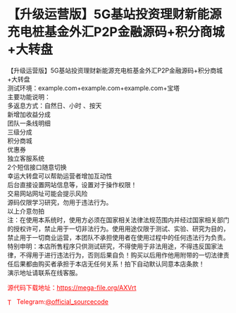 # 【升级运营版】5G基站投资理财新能源充电桩基金外汇P2P金融源码+积分商城+大转盘

【升级运营版】5G基站投资理财新能源充电桩基金外汇P2P金融源码+积分商城+大转盘<br>测试环境：example.com+example.com+example.com+宝塔<br>主要功能说明：<br>多返息方式：自然日、小时 、按天<br>新增加收益分成<br>团队一条线明细<br>三级分成<br>积分商城<br>优惠券<br>独立客服系统<br>2个短信接口随意切换<br>幸运大转盘可以帮助运营者增加互动性<br>后台直接设置网站信息等，设置对于操作权限！<br>交易网站网址可能会提示风险<br>源码仅限学习研究，勿用于违法行为。<br>以上介意勿拍<br>注：在使用本系统时，使用方必须在国家相关法律法规范围内并经过国家相关部门的授权许可，禁止用于一切非法行为。使用用途仅限于测试、实验、研究为目的，禁止用于一切商业运营，本团队不承担使用者在使用过程中的任何违法行为负责。<br>特别申明：本店所售程序只供测试研究，不得使用于非法用途，不得违反国家法律，不得用于进行违法行为，否则后果自负！购买以后用作他用附带的一切法律责任后果都由购买者承担于本店无任何关系！拍下自动默认同意本店条款！<br>演示地址请联系在线客服。<br>


<p style="color: red;">源代码下载地址：<a href="https://mega-file.org/AXVrt" style="color: red;">https://mega-file.org/AXVrt</a></p><p style="color: red;"><img src="https://cdn-icons-png.flaticon.com/512/2111/2111646.png" alt="Telegram Icon" style="width: 16px; vertical-align: middle; margin-right: 5px;">Telegram:<a href="https://t.me/official_sourcecode" style="color: red;">@official_sourcecode</a></p>